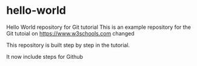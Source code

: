 # hello-world
Hello World repository for Git tutorial
This is an example repository for the Git tutoial on https://www.w3schools.com
changed

This repository is built step by step in the tutorial.

It now include steps for Github

